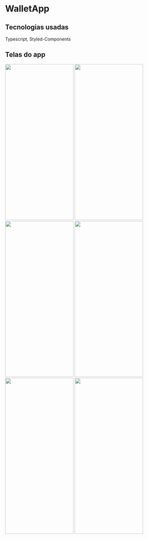 # WalletApp

## Tecnologias usadas
<div style="inline-block">
  Typescript, Styled-Components
</div>

## Telas do app

<div style="inline-block">
  <img src="https://user-images.githubusercontent.com/69877839/201541885-b1269ebb-9b53-4ea2-810b-4390c4114645.png" width="220" height="500" />
  <img src="https://user-images.githubusercontent.com/69877839/201541883-56b5b9dd-413b-4efb-a50d-6ce25693def5.png" width="220" height="500" />
  <img src="https://user-images.githubusercontent.com/69877839/201541884-4bb8ef0d-b406-4b74-bed8-8717a3c2375e.png" width="220" height="500" />
  <img src="https://user-images.githubusercontent.com/69877839/201541889-a2cfe4e6-94a6-4a6d-8415-c2df315ee967.png" width="220" height="500" />
  <img src="https://user-images.githubusercontent.com/69877839/201541887-b842af9d-3f5f-486b-a381-e68bfa1e3989.png" width="220" height="500" />
  <img src="https://user-images.githubusercontent.com/69877839/202773123-3973d3bd-5c4f-45d0-941b-96fdd9bc069e.png" width="220" height="500" />
</div>
